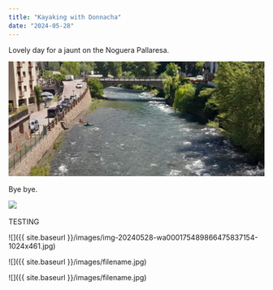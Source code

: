```yaml
---
title: "Kayaking with Donnacha"
date: "2024-05-28"
---
```


Lovely day for a jaunt on the Noguera Pallaresa.

![](images/img-20240528-wa000175489866475837154-1024x461.jpg)

Bye bye.

![](/images/img-20240528-wa00048201141672328558205-1024x461.jpg)

TESTING

![]({{ site.baseurl }}/images/img-20240528-wa000175489866475837154-1024x461.jpg)

![]({{ site.baseurl }}/images/filename.jpg)

![]({{ site.baseurl }}/images/filename.jpg)